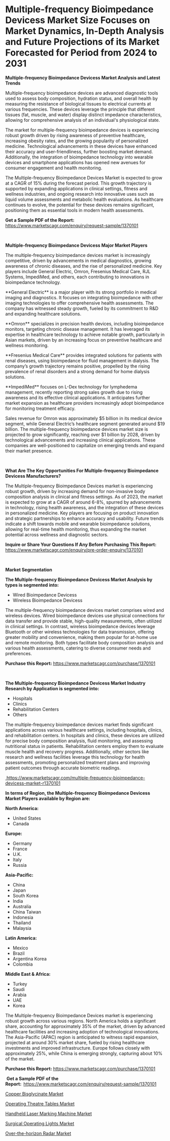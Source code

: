 <p><h1>Multiple-frequency Bioimpedance Devicess Market Size Focuses on Market Dynamics, In-Depth Analysis and Future Projections of its Market Forecasted for Period from 2024 to 2031</h1></p><p><strong>Multiple-frequency Bioimpedance Devicess Market Analysis and Latest Trends</strong></p>
<p><p>Multiple-frequency bioimpedance devices are advanced diagnostic tools used to assess body composition, hydration status, and overall health by measuring the resistance of biological tissues to electrical currents at various frequencies. These devices leverage the principle that different tissues (fat, muscle, and water) display distinct impedance characteristics, allowing for comprehensive analysis of an individual's physiological state. </p><p>The market for multiple-frequency bioimpedance devices is experiencing robust growth driven by rising awareness of preventive healthcare, increasing obesity rates, and the growing popularity of personalized medicine. Technological advancements in these devices have enhanced their accuracy and user-friendliness, further boosting market demand. Additionally, the integration of bioimpedance technology into wearable devices and smartphone applications has opened new avenues for consumer engagement and health monitoring.</p><p>The Multiple-frequency Bioimpedance Devices Market is expected to grow at a CAGR of 15% during the forecast period. This growth trajectory is supported by expanding applications in clinical settings, fitness and wellness industries, and ongoing research into innovative uses such as liquid volume assessments and metabolic health evaluations. As healthcare continues to evolve, the potential for these devices remains significant, positioning them as essential tools in modern health assessments.</p></p>
<p><strong>Get a Sample PDF of the Report:&nbsp;</strong> <a href="https://www.marketscagr.com/enquiry/request-sample/1370101?utm_campaign=1097&utm_medium=2&utm_source=Github&utm_content=ia&utm_term=06122024&utm_id=multiple-frequency-bioimpedance-devicess">https://www.marketscagr.com/enquiry/request-sample/1370101</a></p>
<p>&nbsp;</p>
<p><strong>Multiple-frequency Bioimpedance Devicess Major Market Players</strong></p>
<p><p>The multiple-frequency bioimpedance devices market is increasingly competitive, driven by advancements in medical diagnostics, growing awareness of chronic diseases, and the rise of personalized medicine. Key players include General Electric, Omron, Fresenius Medical Care, RJL Systems, ImpediMed, and others, each contributing to innovations in bioimpedance technology.</p><p>**General Electric** is a major player with its strong portfolio in medical imaging and diagnostics. It focuses on integrating bioimpedance with other imaging technologies to offer comprehensive health assessments. The company has witnessed steady growth, fueled by its commitment to R&D and expanding healthcare solutions.</p><p>**Omron** specializes in precision health devices, including bioimpedance monitors, targeting chronic disease management. It has leveraged its expertise in healthcare technology to achieve notable growth, particularly in Asian markets, driven by an increasing focus on preventive healthcare and wellness monitoring.</p><p>**Fresenius Medical Care** provides integrated solutions for patients with renal diseases, using bioimpedance for fluid management in dialysis. The company’s growth trajectory remains positive, propelled by the rising prevalence of renal disorders and a strong demand for home dialysis solutions.</p><p>**ImpediMed** focuses on L-Dex technology for lymphedema management, recently reporting strong sales growth due to rising awareness and its effective clinical applications. It anticipates further market expansion as healthcare providers increasingly adopt bioimpedance for monitoring treatment efficacy.</p><p>Sales revenue for Omron was approximately $5 billion in its medical device segment, while General Electric’s healthcare segment generated around $19 billion. The multiple-frequency bioimpedance devices market size is projected to grow significantly, reaching over $1 billion by 2028, driven by technological advancements and increasing clinical applications. These companies are well-positioned to capitalize on emerging trends and expand their market presence.</p></p>
<p>&nbsp;</p>
<p><strong>What Are The Key Opportunities For Multiple-frequency Bioimpedance Devicess Manufacturers?</strong></p>
<p><p>The Multiple-frequency Bioimpedance Devices market is experiencing robust growth, driven by increasing demand for non-invasive body composition analysis in clinical and fitness settings. As of 2023, the market is expected to grow at a CAGR of around 6-8%, spurred by advancements in technology, rising health awareness, and the integration of these devices in personalized medicine. Key players are focusing on product innovation and strategic partnerships to enhance accuracy and usability. Future trends indicate a shift towards mobile and wearable bioimpedance solutions, allowing for real-time health monitoring, thus expanding the market potential across wellness and diagnostic sectors.</p></p>
<p><strong>Inquire or Share Your Questions If Any Before Purchasing This Report:</strong> <a href="https://www.marketscagr.com/enquiry/pre-order-enquiry/1370101?utm_campaign=1097&utm_medium=2&utm_source=Github&utm_content=ia&utm_term=06122024&utm_id=multiple-frequency-bioimpedance-devicess">https://www.marketscagr.com/enquiry/pre-order-enquiry/1370101</a></p>
<p>&nbsp;</p>
<p><strong>Market Segmentation</strong></p>
<p><strong>The Multiple-frequency Bioimpedance Devicess Market Analysis by types is segmented into:</strong></p>
<p><ul><li>Wired Bioimpedance Devicess</li><li>Wireless Bioimpedance Devicess</li></ul></p>
<p><p>The multiple-frequency bioimpedance devices market comprises wired and wireless devices. Wired bioimpedance devices use physical connections for data transfer and provide stable, high-quality measurements, often utilized in clinical settings. In contrast, wireless bioimpedance devices leverage Bluetooth or other wireless technologies for data transmission, offering greater mobility and convenience, making them popular for at-home use and remote monitoring. Both types facilitate body composition analysis and various health assessments, catering to diverse consumer needs and preferences.</p></p>
<p><strong>Purchase this Report:&nbsp;</strong><a href="https://www.marketscagr.com/purchase/1370101?utm_campaign=1097&utm_medium=2&utm_source=Github&utm_content=ia&utm_term=06122024&utm_id=multiple-frequency-bioimpedance-devicess">https://www.marketscagr.com/purchase/1370101</a></p>
<p>&nbsp;</p>
<p><strong>The Multiple-frequency Bioimpedance Devicess Market Industry Research by Application is segmented into:</strong></p>
<p><ul><li>Hospitals</li><li>Clinics</li><li>Rehabilitation Centers</li><li>Others</li></ul></p>
<p><p>The multiple-frequency bioimpedance devices market finds significant applications across various healthcare settings, including hospitals, clinics, and rehabilitation centers. In hospitals and clinics, these devices are utilized for precise body composition analysis, fluid monitoring, and assessing nutritional status in patients. Rehabilitation centers employ them to evaluate muscle health and recovery progress. Additionally, other sectors like research and wellness facilities leverage this technology for health assessments, promoting personalized treatment plans and improving patient outcomes through accurate biometric readings.</p></p>
<p><a href="https://www.marketscagr.com/multiple-frequency-bioimpedance-devicess-market-r1370101?utm_campaign=1097&utm_medium=2&utm_source=Github&utm_content=ia&utm_term=06122024&utm_id=multiple-frequency-bioimpedance-devicess">&nbsp;https://www.marketscagr.com/multiple-frequency-bioimpedance-devicess-market-r1370101</a></p>
<p><strong>In terms of Region, the Multiple-frequency Bioimpedance Devicess Market Players available by Region are:</strong></p>
<p>
    <p> <strong> North America: </strong>
        <ul>
            <li>United States</li>
            <li>Canada</li>
        </ul>
        </p> 
    <p> <strong> Europe: </strong>
        <ul>
            <li>Germany</li>
            <li>France</li>
            <li>U.K.</li>
            <li>Italy</li>
            <li>Russia</li>
        </ul>
        </p> 
    <p> <strong> Asia-Pacific: </strong>
        <ul>
            <li>China</li>
            <li>Japan</li>
            <li>South Korea</li>
            <li>India</li>
            <li>Australia</li>
            <li>China Taiwan</li>
            <li>Indonesia</li>
            <li>Thailand</li>
            <li>Malaysia</li>
        </ul>
        </p> 
    <p> <strong> Latin America: </strong>
        <ul>
            <li>Mexico</li>
            <li>Brazil</li>
            <li>Argentina Korea</li>
            <li>Colombia</li>
        </ul>
        </p> 
    <p> <strong> Middle East & Africa: </strong>
        <ul>
            <li>Turkey</li>
            <li>Saudi</li>
            <li>Arabia</li>
            <li>UAE</li>
            <li>Korea</li>
        </ul>
    </p>
    </p>
<p><p>The Multiple-frequency Bioimpedance Devices market is experiencing robust growth across various regions. North America holds a significant share, accounting for approximately 35% of the market, driven by advanced healthcare facilities and increasing adoption of technological innovations. The Asia-Pacific (APAC) region is anticipated to witness rapid expansion, projected at around 30% market share, fueled by rising healthcare investments and improved infrastructure. Europe follows closely with approximately 25%, while China is emerging strongly, capturing about 10% of the market.</p></p>
<p><strong>Purchase this Report: </strong><a href="https://www.marketscagr.com/purchase/1370101?utm_campaign=1097&utm_medium=2&utm_source=Github&utm_content=ia&utm_term=06122024&utm_id=multiple-frequency-bioimpedance-devicess">https://www.marketscagr.com/purchase/1370101</a></p>
<p>&nbsp;<strong>Get a Sample PDF of the Report:&nbsp;&nbsp;</strong><a href="https://www.marketscagr.com/enquiry/request-sample/1370101?utm_campaign=1097&utm_medium=2&utm_source=Github&utm_content=ia&utm_term=06122024&utm_id=multiple-frequency-bioimpedance-devicess">https://www.marketscagr.com/enquiry/request-sample/1370101</a></p>
<p><strong></strong></p>
<p><p><a href="https://issuu.com/reportprime-2/docs/copper-bisglycinate-market-size-2030.pptx?utm_campaign=1097&utm_medium=2&utm_source=Github&utm_content=ia&utm_term=06122024&utm_id=multiple-frequency-bioimpedance-devicess">Copper Bisglycinate Market</a></p><p><a href="https://www.linkedin.com/pulse/operating-theatre-tables-market-industry-landscape-growth-vjdzf?utm_campaign=1097&utm_medium=2&utm_source=Github&utm_content=ia&utm_term=06122024&utm_id=multiple-frequency-bioimpedance-devicess">Operating Theatre Tables Market</a></p><p><a href="https://issuu.com/reportprime-2/docs/handheld-laser-marking-machine-market-size-2030.pp?utm_campaign=1097&utm_medium=2&utm_source=Github&utm_content=ia&utm_term=06122024&utm_id=multiple-frequency-bioimpedance-devicess">Handheld Laser Marking Machine Market</a></p><p><a href="https://www.linkedin.com/pulse/detailed-surgical-operating-lights-market-report-projected-bw6yf?utm_campaign=1097&utm_medium=2&utm_source=Github&utm_content=ia&utm_term=06122024&utm_id=multiple-frequency-bioimpedance-devicess">Surgical Operating Lights Market</a></p><p><a href="https://github.com/castoriffic/Market-Research-Report-List-5/blob/main/over-the-horizon-radar-market.md?utm_campaign=1097&utm_medium=2&utm_source=Github&utm_content=ia&utm_term=06122024&utm_id=multiple-frequency-bioimpedance-devicess">Over-the-horizon Radar Market</a></p></p>